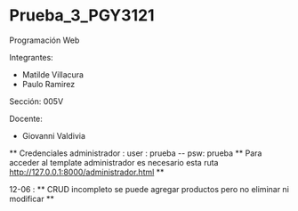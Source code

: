 # Prueba_3_PGY3121
Programación Web

Integrantes: 
- Matilde Villacura 
- Paulo Ramirez

Sección:
005V

Docente: 
- Giovanni Valdivia 




** Credenciales administrador : user : prueba -- psw: prueba 
** Para acceder al template administrador es necesario esta ruta http://127.0.0.1:8000/administrador.html **

12-06 :
** CRUD incompleto se puede agregar productos pero no eliminar ni modificar ** 
